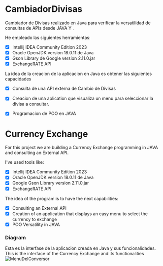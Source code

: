 # CambiadorDivisas

Cambiador de Divisas realizado en Java para verificar la versatilidad de consultas de APIs desde JAVA Y .

He empleado las siguientes herramientas:

- [x]  Intellij IDEA Community Edition 2023
- [x]  Oracle OpenJDK version 18.0.11 de Java 
- [x]  Gson Library de Google version  2.11.0.jar
- [x]  ExchangeRATE API

La idea de la creacion de la aplicacion en Java es obtener las siguientes capacidades

- [x] Consulta de una API  externa de Cambio de Divisas
- [x] Creacion de una aplication que visualiza un menu para seleccionar la divisa  a consultar.
- [x] Programacion de POO en JAVA


# Currency Exchange

For this project we are building a  Currency Exchange  programming in JAVA and consulting an External API.

I've used tools like:

- [x]  Intellij IDEA Community Edition 2023
- [x]  Oracle OpenJDK version 18.0.11 de Java 
- [x]  Google Gson Library version 2.11.0.jar
- [x]  ExchangeRATE API

The idea of the program is to have the next capabilities:

- [x] Consulting an External API
- [x] Creation of an application that displays an easy menu to select the currency to exchange
- [x] POO Versatility in JAVA

### Diagram
Esta es la interfase de la aplicacion creada en Java y sus funcionalidades.
This is the interface of the Currency Exchange and its functionalities
![MenuDelConversor](https://github.com/user-attachments/assets/50ead9a1-888e-43ea-a8c6-b0c321f1e725)


